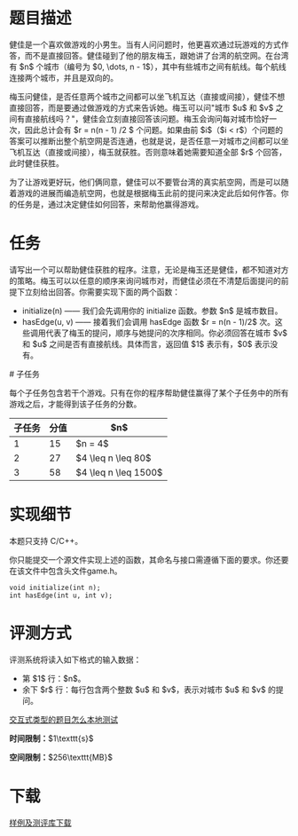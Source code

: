# 题目描述

<p>健佳是一个喜欢做游戏的小男生。当有人问问题时，他更喜欢通过玩游戏的方式作答，而不是直接回答。健佳碰到了他的朋友梅玉，跟她讲了台湾的航空网。在台湾有 $n$ 个城市（编号为 $0, \dots, n - 1$），其中有些城市之间有航线。每个航线连接两个城市，并且是双向的。</p>
<p>梅玉问健佳，是否任意两个城市之间都可以坐飞机互达（直接或间接），健佳不想直接回答，而是要通过做游戏的方式来告诉她。梅玉可以问&#34;城市 $u$ 和 $v$ 之间有直接航线吗？&#34;，健佳会立刻直接回答该问题。梅玉会询问每对城市恰好一次，因此总计会有 $r = n(n - 1) /2 $ 个问题。如果由前 $i$（$i &lt; r$）个问题的答案可以推断出整个航空网是否连通，也就是说，是否任意一对城市之间都可以坐飞机互达（直接或间接），梅玉就获胜。否则意味着她需要知道全部 $r$ 个回答，此时健佳获胜。</p>
<p>为了让游戏更好玩，他们俩同意，健佳可以不要管台湾的真实航空网，而是可以随着游戏的进展而编造航空网，也就是根据梅玉此前的提问来决定此后如何作答。你的任务是，通过决定健佳如何回答，来帮助他赢得游戏。</p>

# 任务


<p>请写出一个可以帮助健佳获胜的程序。注意，无论是梅玉还是健佳，都不知道对方的策略。梅玉可以以任意的顺序来询问城市对，而健佳必须在不清楚后面提问的前提下立刻给出回答。你需要实现下面的两个函数：</p>
<ul><li>initialize(n) —— 我们会先调用你的 initialize 函数。参数 $n$ 是城市数目。</li>
<li>hasEdge(u, v) —— 接着我们会调用 hasEdge 函数 $r = n(n - 1)/2$ 次。这些调用代表了梅玉的提问，顺序与她提问的次序相同。你必须回答在城市 $v$ 和 $u$ 之间是否有直接航线。具体而言，返回值 $1$ 表示有，$0$ 表示没有。</li>
</ul>
# 子任务


<p>每个子任务包含若干个游戏。只有在你的程序帮助健佳赢得了某个子任务中的所有游戏之后，才能得到该子任务的分数。</p>
<div class="table-responsive">
<table class="table table-bordered table-text-center table-vertical-middle"><thead><tr><th>子任务</th>
<th>分值</th>
<th>$n$</th>
</tr></thead><tbody><tr><td>1</td><td>15</td><td>$n = 4$</td></tr><tr><td>2</td><td>27</td><td>$4 \leq n \leq 80$</td></tr><tr><td>3</td><td>58</td><td>$4 \leq n \leq 1500$</td></tr></tbody></table></div>


# 实现细节


<p>本题只支持 C/C++。</p>
<p>你只能提交一个源文件实现上述的函数，其命名与接口需遵循下面的要求。你还要在该文件中包含头文件game.h。</p>
<pre><code class="sh_cpp">void initialize(int n);
int hasEdge(int u, int v);</code></pre>

# 评测方式


<p>评测系统将读入如下格式的输入数据：</p>
<ul><li>第 $1$ 行：$n$。</li>
<li>余下 $r$ 行：每行包含两个整数 $u$ 和 $v$，表示对城市 $u$ 和 $v$ 的提问。</li>
</ul><p><a href="/faq">交互式类型的题目怎么本地测试</a></p>
<p><strong>时间限制：</strong>$1\texttt{s}$</p>
<p><strong>空间限制：</strong>$256\texttt{MB}$</p>

# 下载


<p><a href="/download.php?type=problem&amp;id=26">样例及测评库下载</a></p>
